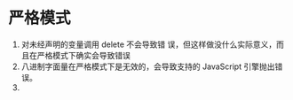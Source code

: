 # 严格模式

1. 对未经声明的变量调用 delete 不会导致错 误，但这样做没什么实际意义，而且在严格模式下确实会导致错误
2. 八进制字面量在严格模式下是无效的，会导致支持的 JavaScript 引擎抛出错误。
3. 